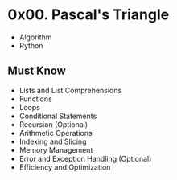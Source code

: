 # 0x00. Pascal's Triangle
- Algorithm
- Python

## Must Know
- Lists and List Comprehensions
- Functions
- Loops
- Conditional Statements
- Recursion (Optional)
- Arithmetic Operations
- Indexing and Slicing
- Memory Management
- Error and Exception Handling (Optional)
- Efficiency and Optimization

